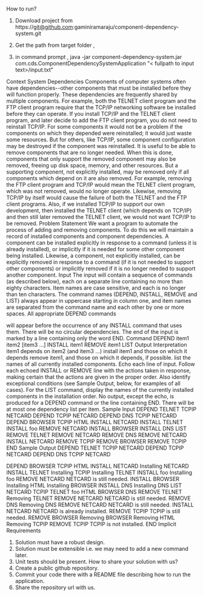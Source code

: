 How to run?

1) Download  project from https://git@github.com:gaminiramaraju/component-dependency-system.git

2) Get the path from target folder , 

3) in command prompt , java -jar component-dependency-system.jar com.cds.ComponentDependencySystemApplication "< fullpath to input text>/input.txt"


Context
System Dependencies
Components of computer systems often have dependencies--other components that must be installed before they will function properly. These dependencies are frequently shared by multiple components. For example, both the TELNET client program and the FTP client program require that the TCP/IP networking software be installed before they can operate. If you install TCP/IP and the TELNET client program, and later decide to add the FTP client program, you do not need to reinstall TCP/IP.
For some components it would not be a problem if the components on which they depended were reinstalled; it would just waste some resources. But for others, like TCP/IP, some component configuration may be destroyed if the component was reinstalled.
It is useful to be able to remove components that are no longer needed. When this is done, components that only support the removed component may also be removed, freeing up disk space, memory, and other resources. But a supporting component, not explicitly installed, may be removed only if all components which depend on it are also removed. For example, removing the FTP client program and TCP/IP would mean the TELNET client program, which was not removed, would no longer operate. Likewise, removing TCP/IP by itself would cause the failure of both the TELNET and the FTP client programs. Also, if we installed TCP/IP to support our own development, then installed the TELNET client (which depends on TCP/IP) and then still later removed the TELNET client, we would not want TCP/IP to be removed.
Problem Statement
We want a program to automate the process of adding and removing components. To do this we will maintain a record of installed components and component dependencies. A component can be installed explicitly in response to a command (unless it is already installed), or implicitly if it is needed for some other component being installed. Likewise, a component, not explicitly installed, can be explicitly removed in response to a command (if it is not needed to support other components) or implicitly removed if it is no longer needed to support another component.
Input
The input will contain a sequence of commands (as described below), each on a separate line containing no more than eighty characters. Item names are case sensitive, and each is no longer than ten characters. The command names (DEPEND, INSTALL, REMOVE and LIST) always appear in uppercase starting in column one, and item names are separated from the command name and each other by one or more spaces. All appropriate DEPEND commands

will appear before the occurrence of any INSTALL command that uses them. There will be no circular dependencies. The end of the input is marked by a line containing only the word END.
  Command
DEPEND item1 item2 [item3 ...] INSTALL item1
REMOVE item1
LIST
Output
Interpretation
item1 depends on item2 (and item3 ...)
install item1 and those on which it depends remove item1, and those on which it depends, if possible.
list the names of all currently installed components.
          Echo each line of input. Follow each echoed INSTALL or REMOVE line with the actions taken in response, making certain that the actions are given in the proper order. Also identify exceptional conditions (see Sample Output, below, for examples of all cases). For the LIST command, display the names of the currently installed components in the installation order. No output, except the echo, is produced for a DEPEND command or the line containing END. There will be at most one dependency list per item.
Sample Input
DEPEND TELNET TCPIP NETCARD DEPEND TCPIP NETCARD
DEPEND DNS TCPIP NETCARD DEPEND BROWSER TCPIP HTML INSTALL NETCARD
INSTALL TELNET
INSTALL foo
REMOVE NETCARD
INSTALL BROWSER
INSTALL DNS
LIST
REMOVE TELNET
REMOVE NETCARD
REMOVE DNS
REMOVE NETCARD
INSTALL NETCARD
REMOVE TCPIP
REMOVE BROWSER
REMOVE TCPIP
END
Sample Output
DEPEND TELNET TCPIP NETCARD DEPEND TCPIP NETCARD
DEPEND DNS TCPIP NETCARD

DEPEND BROWSER TCPIP HTML INSTALL NETCARD
   Installing NETCARD
INSTALL TELNET
   Installing TCPIP
   Installing TELNET
INSTALL foo
   Installing foo
REMOVE NETCARD
NETCARD is still needed. INSTALL BROWSER
   Installing HTML
   Installing BROWSER
INSTALL DNS
   Installing DNS
LIST
   NETCARD
   TCPIP
   TELNET
   foo
   HTML
   BROWSER
   DNS
REMOVE TELNET
   Removing TELNET
REMOVE NETCARD
NETCARD is still needed.
REMOVE DNS
   Removing DNS
REMOVE NETCARD
NETCARD is still needed.
INSTALL NETCARD
NETCARD is already installed.
REMOVE TCPIP
TCPIP is still needed.
REMOVE BROWSER
   Removing BROWSER
   Removing HTML
   Removing TCPIP
REMOVE TCPIP
TCPIP is not installed.
END
Implicit Requirements
1. Solution must have a robust design.
2. Solution must be extensible i.e. we may need to add a new command later.
3. Unit tests should be present.
How to share your solution with us?
1. Create a public github repository.
2. Commit your code there with a README file describing how to run the application.
3. Share the repository url with us.
